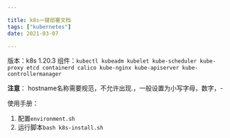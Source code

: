 ```yaml
---

title: k8s一键部署文档
tags: ["kubernetes"]
date: 2021-03-07

---
```


版本：k8s 1.20.3
组件：`kubectl kubeadm kubelet kube-scheduler kube-proxy etcd containerd calico kube-nginx kube-apiserver kube-controllermanager`

**注意**： hostname名称需要规范，不允许出现.，一般设置为小写字母，数字，-

使用手册：
1. 配置`environment.sh`
2. 运行脚本`bash k8s-install.sh`
